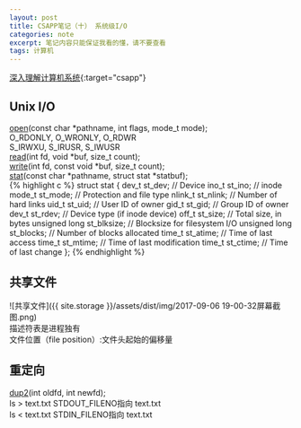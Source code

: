 ```yaml
---
layout: post
title: CSAPP笔记（十） 系统级I/O
categories: note
excerpt: 笔记内容只能保证我看的懂，请不要查看
tags: 计算机
---
```

[深入理解计算机系统](//csapp.cs.cmu.edu/){:target="csapp"}  

## Unix I/O    
[open](http://man7.org/linux/man-pages/man2/open.2.html)(const char \*pathname, int flags, mode_t mode);  
O_RDONLY, O_WRONLY, O_RDWR  
S_IRWXU, S_IRUSR, S_IWUSR  
[read](http://man7.org/linux/man-pages/man2/read.2.html)(int fd, void \*buf, size_t count);  
[write](http://man7.org/linux/man-pages/man2/write.2.html)(int fd, const void \*buf, size_t count);  
[stat](http://man7.org/linux/man-pages/man2/stat.2.html)(const char \*pathname, struct stat \*statbuf);  
{% highlight c %}
struct stat {
    dev_t st_dev; // Device
    ino_t st_ino; // inode
    mode_t st_mode; // Protection and file type
    nlink_t st_nlink; // Number of hard links
    uid_t st_uid; // User ID of owner
    gid_t st_gid; // Group ID of owner
    dev_t st_rdev; // Device type (if inode device)
    off_t st_size; // Total size, in bytes
    unsigned long st_blksize; // Blocksize for filesystem I/O
    unsigned long st_blocks; // Number of blocks allocated
    time_t st_atime; // Time of last access
    time_t st_mtime; // Time of last modification
    time_t st_ctime; // Time of last change
};
{% endhighlight %}  
## 共享文件  
![共享文件]({{ site.storage }}/assets/dist/img/2017-09-06 19-00-32屏幕截图.png)  
描述符表是进程独有  
文件位置（file position）:文件头起始的偏移量  

## 重定向  
[dup2](http://man7.org/linux/man-pages/man2/dup2.2.html)(int oldfd, int newfd);  
ls > text.txt STDOUT_FILENO指向 text.txt  
ls < text.txt STDIN_FILENO指向 text.txt  
